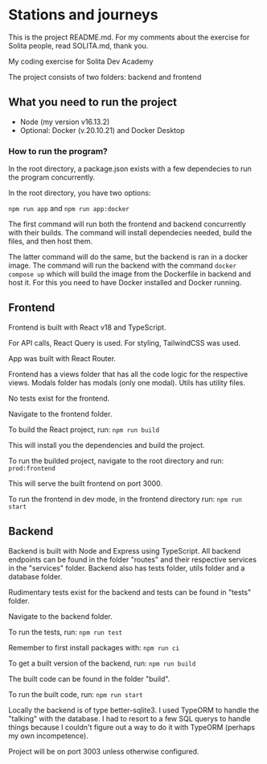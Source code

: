 # Stations and journeys 

This is the project README.md.
For my comments about the exercise for Solita people, read SOLITA.md, thank you.

My coding exercise for Solita Dev Academy

The project consists of two folders: backend and frontend

## What you need to run the project

* Node (my version v16.13.2)
* Optional: Docker (v.20.10.21) and Docker Desktop


### How to run the program?

In the root directory, a package.json exists with a few dependecies to run the program concurrently.

In the root directory, you have two options:

```npm run app``` and ```npm run app:docker```

The first command will run both the frontend and backend concurrently with their builds.
The command will install dependecies needed, build the files, and then host them.

The latter command will do the same, but the backend is ran in a docker image. The command will run the backend with the command
```docker compose up``` which will build the image from the Dockerfile in backend and host it. For this you need to have Docker installed and 
Docker running.

## Frontend

Frontend is built with React v18 and TypeScript.

For API calls, React Query is used. For styling, TailwindCSS was used. 

App was built with React Router.

Frontend has a views folder that has all the code logic for the respective views. Modals folder has modals (only one modal).
Utils has utility files.

No tests exist for the frontend.

Navigate to the frontend folder.

To build the React project, run: ```npm run build```

This will install you the dependencies and build the project.

To run the builded project, navigate to the root directory and run: ```prod:frontend```

This will serve the built frontend on port 3000.

To run the frontend in dev mode, in the frontend directory run: ```npm run start```

## Backend

Backend is built with Node and Express using TypeScript. All backend endpoints can be found in the folder "routes" and their respective services in the "services"
folder. Backend also has tests folder, utils folder and a database folder. 

Rudimentary tests exist for the backend and tests can be found in "tests" folder. 

Navigate to the backend folder.

To run the tests, run: ```npm run test```

Remember to first install packages with: ```npm run ci```

To get a built version of the backend, run: ```npm run build```

The built code can be found in the folder "build". 

To run the built code, run: ```npm run start```

Locally the backend is of type better-sqlite3. I used TypeORM to handle the "talking" with the database. I had to resort to a few SQL querys to handle things because I couldn't figure out a way to do it with TypeORM (perhaps my own incompetence).

Project will be on port 3003 unless otherwise configured.

